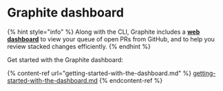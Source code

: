 # Graphite dashboard

{% hint style="info" %}
Along with the CLI, Graphite includes a [**web dashboard**](https://app.graphite.dev) to view your queue of open PRs from GitHub, and to help you review stacked changes efficiently.
{% endhint %}

Get started with the Graphite dashboard:

{% content-ref url="getting-started-with-the-dashboard.md" %}
[getting-started-with-the-dashboard.md](getting-started-with-the-dashboard.md)
{% endcontent-ref %}
